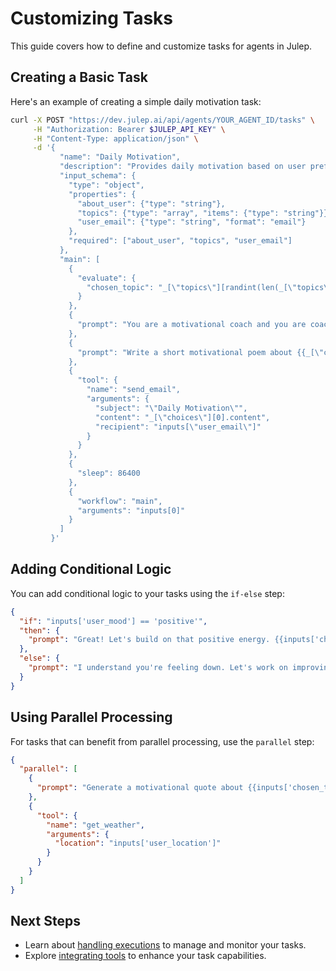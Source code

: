 # Customizing Tasks

This guide covers how to define and customize tasks for agents in Julep.

## Creating a Basic Task

Here's an example of creating a simple daily motivation task:

```bash
curl -X POST "https://dev.julep.ai/api/agents/YOUR_AGENT_ID/tasks" \
     -H "Authorization: Bearer $JULEP_API_KEY" \
     -H "Content-Type: application/json" \
     -d '{
           "name": "Daily Motivation",
           "description": "Provides daily motivation based on user preferences",
           "input_schema": {
             "type": "object",
             "properties": {
               "about_user": {"type": "string"},
               "topics": {"type": "array", "items": {"type": "string"}},
               "user_email": {"type": "string", "format": "email"}
             },
             "required": ["about_user", "topics", "user_email"]
           },
           "main": [
             {
               "evaluate": {
                 "chosen_topic": "_[\"topics\"][randint(len(_[\"topics\"]))]"
               }
             },
             {
               "prompt": "You are a motivational coach and you are coaching someone who is {{inputs[0][\"about_user\"]}}. Think of the challenges they might be facing on the {{_[\"chosen_topic\"]}} topic and what to do about them. Write down your answer as a bulleted list."
             },
             {
               "prompt": "Write a short motivational poem about {{_[\"choices\"][0].content}}"
             },
             {
               "tool": {
                 "name": "send_email",
                 "arguments": {
                   "subject": "\"Daily Motivation\"",
                   "content": "_[\"choices\"][0].content",
                   "recipient": "inputs[\"user_email\"]"
                 }
               }
             },
             {
               "sleep": 86400
             },
             {
               "workflow": "main",
               "arguments": "inputs[0]"
             }
           ]
         }'
```

## Adding Conditional Logic

You can add conditional logic to your tasks using the `if-else` step:

```json
{
  "if": "inputs['user_mood'] == 'positive'",
  "then": {
    "prompt": "Great! Let's build on that positive energy. {{inputs['chosen_topic']}}"
  },
  "else": {
    "prompt": "I understand you're feeling down. Let's work on improving your mood through {{inputs['chosen_topic']}}."
  }
}
```

## Using Parallel Processing

For tasks that can benefit from parallel processing, use the `parallel` step:

```json
{
  "parallel": [
    {
      "prompt": "Generate a motivational quote about {{inputs['chosen_topic']}}."
    },
    {
      "tool": {
        "name": "get_weather",
        "arguments": {
          "location": "inputs['user_location']"
        }
      }
    }
  ]
}
```

## Next Steps

- Learn about [handling executions](./handling_executions.md) to manage and monitor your tasks.
- Explore [integrating tools](../tutorials/integrating_tools.md) to enhance your task capabilities.
